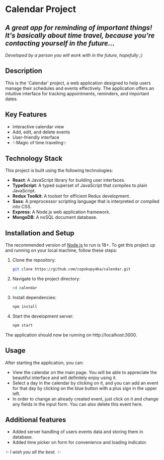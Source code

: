 # Calendar Project
## _A great app for reminding of important things! It's basically about time travel, because you're contacting yourself in the future…_
_Developed by a person you will work with in the future,  hopefully ;)_
## Description
This is the 'Calendar' project, a web application designed to help users manage their schedules and events effectively. The application offers an intuitive interface for tracking appointments, reminders, and important dates.

## Key Features

- Interactive calendar view
- Add, edit, and delete events
- User-friendly interface
- ✨Magic of time traveling✨

## Technology Stack

This project is built using the following technologies:

- **React**: A JavaScript library for building user interfaces.
- **TypeScript**: A typed superset of JavaScript that compiles to plain JavaScript.
- **Redux Toolkit**: A toolset for efficient Redux development.
- **Sass**: A preprocessor scripting language that is interpreted or compiled into CSS.
- **Express**:  A Node.js web application framework.
- **MongoDB**: A noSQL document database.

## Installation and Setup

The recommended version of [Node.js](https://nodejs.org/) to run is 18+.
To get this project up and running on your local machine, follow these steps:

1. Clone the repository:
    ```bash
	git clone https://github.com/copokopy4ka/calendar.git
2. Navigate to the project directory:
	```bash
	cd calendar
3. Install dependencies:
	```bash
	npm install
4. Start the development server:
	```bash
	npm start
The application should now be running on http://localhost:3000.

## Usage
After starting the application, you can:

- View the calendar on the main page. You will be able to appreciate the beautiful interface and will definitely enjoy using it.
- Select a day in the calendar by clicking on it, and you can add an event for that day by clicking on the blue button with a plus sign in the upper left.
- In order to change an already created event, just click on it and change any fields in the input form. You can also delete this event here.

## Additional features
- Added server handling of users events data and storing them in database. 
- Added time picker on form for convenience and loading indicator.

_✨ I wish you all the best. ✨_

